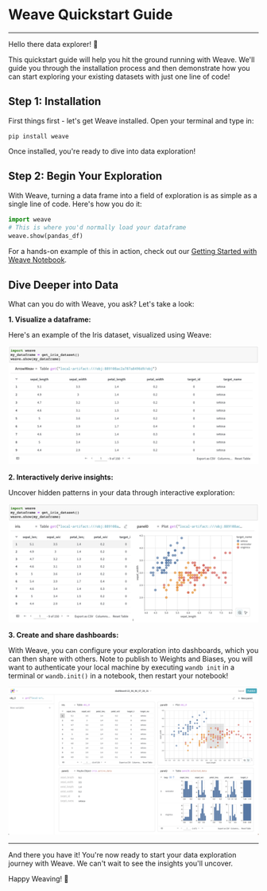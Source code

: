 # Weave Quickstart Guide

---

Hello there data explorer! 🚀

This quickstart guide will help you hit the ground running with Weave. We'll guide you through the installation process and then demonstrate how you can start exploring your existing datasets with just one line of code!

## Step 1: Installation

First things first - let's get Weave installed. Open your terminal and type in:

```
pip install weave
```

Once installed, you're ready to dive into data exploration!

## Step 2: Begin Your Exploration

With Weave, turning a data frame into a field of exploration is as simple as a single line of code. Here's how you do it:

```python
import weave
# This is where you'd normally load your dataframe
weave.show(pandas_df)
```

For a hands-on example of this in action, check out our [Getting Started with Weave Notebook](../examples/get_started.ipynb).

## Dive Deeper into Data

What can you do with Weave, you ask? Let's take a look:

**1. Visualize a dataframe:**

Here's an example of the Iris dataset, visualized using Weave:

![first_show](../docs/assets/first_show.png)

**2. Interactively derive insights:**

Uncover hidden patterns in your data through interactive exploration:

![beginning_exploration](../docs/assets/beginning_exploration.png)

**3. Create and share dashboards:**

With Weave, you can configure your exploration into dashboards, which you can then share with others. Note to publish to Weights and Biases, you will want to authenticate your local machine by executing `wandb init` in a terminal or `wandb.init()` in a notebook, then restart your notebook!

![configured_iris_panel](../docs/assets/configured_iris_panel.png)

---

And there you have it! You're now ready to start your data exploration journey with Weave. We can't wait to see the insights you'll uncover.

Happy Weaving! 🎉
